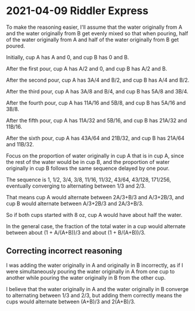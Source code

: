 2021-04-09 Riddler Express
==========================
To make the reasoning easier, I'll assume that the water originally from A
and the water originally from B get evenly mixed so that when pouring, half
of the water originally from A and half of the water originally from B get
poured.

Initially, cup A has A and 0, and cup B has 0 and B.

After the first pour, cup A has A/2 and 0, and cup B has A/2 and B.

After the second pour, cup A has 3A/4 and B/2, and cup B has A/4 and B/2.

After the third pour, cup A has 3A/8 and B/4, and cup B has 5A/8 and 3B/4.

After the fourth pour, cup A has 11A/16 and 5B/8, and cup B has 5A/16 and 3B/8.

After the fifth pour, cup A has 11A/32 and 5B/16, and cup B has 21A/32 and 11B/16.

After the sixth pour, cup A has 43A/64 and 21B/32, and cup B has 21A/64 and 11B/32.

Focus on the proportion of water originally in cup A that is in cup A, since
the rest of the water would be in cup B, and the proportion of water originally
in cup B follows the same sequence delayed by one pour.

The sequence is 1, 1/2, 3/4, 3/8, 11/16, 11/32, 43/64, 43/128, 171/256,
eventually converging to alternating between 1/3 and 2/3.

That means cup A would alternate between 2A/3+B/3 and A/3+2B/3, and
cup B would alternate between A/3+2B/3 and 2A/3+B/3.

So if both cups started with 8 oz, cup A would have about half the water.

In the general case, the fraction of the total water in a cup would alternate
between about (1 + A/(A+B))/3 and about (1 + B/(A+B))/3.

Correcting incorrect reasoning
------------------------------
I was adding the water originally in A and originally in B incorrectly,
as if I were simultaneously pouring the water originally in A from one
cup to another while pouring the water originally in B from the other cup.

I believe that the water originally in A and the water originally in B
converge to alternating between 1/3 and 2/3, but adding them correctly
means the cups would alternate between (A+B)/3 and 2(A+B)/3.
